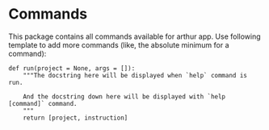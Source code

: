 # Commands

This package contains all commands available for arthur app. Use following template to add more commands (like, the absolute minimum for a command):

```
def run(project = None, args = []):
    """The docstring here will be displayed when `help` command is run.

    And the docstring down here will be displayed with `help [command]` command.
    """
    return [project, instruction]
```